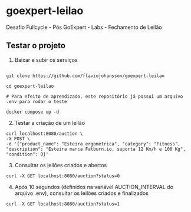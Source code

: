 # goexpert-leilao
Desafio Fullcycle - Pós GoExpert - Labs - Fechamento de Leilão

## Testar o projeto

1. Baixar e subir os serviços
```

git clone https://github.com/flaviojohansson/goexpert-leilao

cd goexpert-leilao

# Para efeito de aprendizado, este repositório já possui um arquivo .env para rodar o teste

docker compose up -d
```
2. Testar a criação de um leilão
```
curl localhost:8080/auction \
-X POST \
-d '{"product_name": "Esteira ergométrica", "category": "Fitness", "description": "Esteira marca Fatburn.io, suporta 12 Km/h e 100 Kg", "condition": 0}'
```
3. Consultar os leilões criados e abertos
```
curl -X GET localhost:8080/auction?status=0
```
4. Após 10 segundos (definidos na variável AUCTION_INTERVAL do arquivo .env), consultar os leilões criados e finalizados
```
curl -X GET localhost:8080/auction?status=1
```